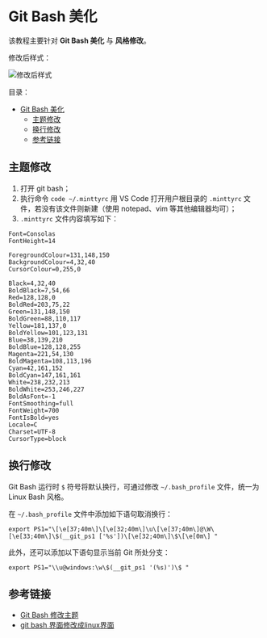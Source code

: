 # Git Bash 美化

该教程主要针对 **Git Bash 美化** 与 **风格修改**。

修改后样式：

![修改后样式](https://i.loli.net/2021/03/03/15QLkZEi4mdhKGI.png)

目录：

- [Git Bash 美化](#git-bash-美化)
  - [主题修改](#主题修改)
  - [换行修改](#换行修改)
  - [参考链接](#参考链接)

## 主题修改

1. 打开 git bash；
2. 执行命令 `code ~/.minttyrc` 用 VS Code 打开用户根目录的 `.minttyrc` 文件，若没有该文件则新建（使用 notepad、vim 等其他编辑器均可）；
3. `.minttyrc` 文件内容填写如下：

```config
Font=Consolas
FontHeight=14

ForegroundColour=131,148,150
BackgroundColour=4,32,40
CursorColour=0,255,0

Black=4,32,40
BoldBlack=7,54,66
Red=128,128,0
BoldRed=203,75,22
Green=131,148,150
BoldGreen=88,110,117
Yellow=181,137,0
BoldYellow=101,123,131
Blue=38,139,210
BoldBlue=128,128,255
Magenta=221,54,130
BoldMagenta=108,113,196
Cyan=42,161,152
BoldCyan=147,161,161
White=238,232,213
BoldWhite=253,246,227
BoldAsFont=-1
FontSmoothing=full
FontWeight=700
FontIsBold=yes
Locale=C
Charset=UTF-8
CursorType=block
```

## 换行修改

Git Bash 运行时 `$` 符号将默认换行，可通过修改 `~/.bash_profile` 文件，统一为 Linux Bash 风格。

在 `~/.bash_profile` 文件中添加如下语句取消换行：

```.bash_profile
export PS1="\[\e[37;40m\]\[\e[32;40m\]\u\[\e[37;40m\]@\W\[\e[33;40m\]\$(__git_ps1 ['%s'])\[\e[32;40m\]\$\[\e[0m\] "
```

此外，还可以添加以下语句显示当前 Git 所处分支：

```.bash_profile
export PS1="\\u@windows:\w\$(__git_ps1 '(%s)')\$ "
```

## 参考链接

* [Git Bash 修改主题](https://blog.csdn.net/hustcw98/article/details/78979800)
* [git bash 界面修改成linux界面](https://www.cnblogs.com/heqiyoujing/p/10023084.html)
